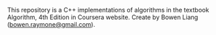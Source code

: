 This repository is a C++ implementations of algorithms in the textbook Algorithm, 4th Edition in Coursera website.
Create by Bowen Liang (bowen.raymone@gmail.com).

